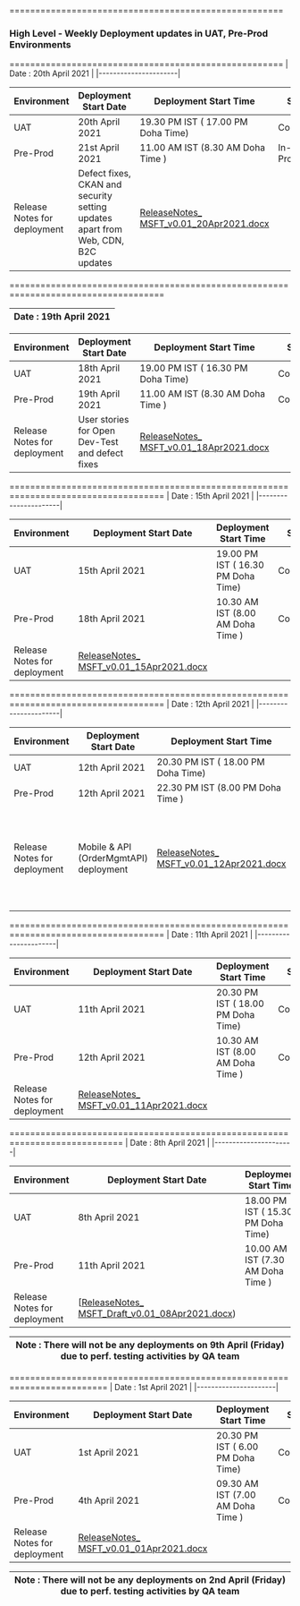 =====================================================
   ### **High Level - Weekly Deployment updates in UAT, Pre-Prod Environments**
=====================================================
| Date  : 20th April 2021 |
|----------------------|

| Environment | Deployment Start Date | Deployment Start Time | Status |
|-----|-----------------------|-----------------------|--------|
| UAT |20th April 2021| 19.30 PM IST ( 17.00 PM Doha Time) |Completed|
|Pre-Prod|21st April 2021| 11.00 AM IST (8.30 AM Doha Time )|In-Progress|
|Release Notes for deployment| Defect fixes, CKAN and security setting updates apart from Web, CDN, B2C updates| [ReleaseNotes_ MSFT_v0.01_20Apr2021.docx](/.attachments/ReleaseNotes_%20MSFT_v0.01_20Apr2021-670d078c-002a-45ea-b215-f01ae672653d.docx) |
====================================================================================

| Date  : 19th April 2021 |
|----------------------|

| Environment | Deployment Start Date | Deployment Start Time | Status |
|-----|-----------------------|-----------------------|--------|
| UAT |18th April 2021| 19.00 PM IST ( 16.30 PM Doha Time) |Completed|
|Pre-Prod|19th April 2021| 11.00 AM IST (8.30 AM Doha Time )|Completed|
|Release Notes for deployment| User stories for Open Dev-Test and defect fixes| [ReleaseNotes_ MSFT_v0.01_18Apr2021.docx](/.attachments/ReleaseNotes_%20MSFT_v0.01_18Apr2021-26f319ab-8040-4bc3-97a4-31cff16b7703.docx) |
====================================================================================
| Date  : 15th April 2021 |
|----------------------|

| Environment | Deployment Start Date | Deployment Start Time | Status |
|-----|-----------------------|-----------------------|--------|
| UAT |15th April 2021| 19.00 PM IST ( 16.30 PM Doha Time) |Completed|
|Pre-Prod|18th April 2021| 10.30 AM IST (8.00 AM Doha Time )|Completed|
|Release Notes for deployment| [ReleaseNotes_ MSFT_v0.01_15Apr2021.docx](/.attachments/ReleaseNotes_%20MSFT_v0.01_15Apr2021-ab871145-ada3-4e87-998d-d2cf465ba835.docx) |
====================================================================================
| Date  : 12th April 2021 |
|----------------------|

| Environment | Deployment Start Date | Deployment Start Time | Status |
|-----|-----------------------|-----------------------|--------|
| UAT |12th April 2021| 20.30 PM IST ( 18.00 PM Doha Time) |Completed|
|Pre-Prod|12th April 2021| 22.30 PM IST (8.00 PM Doha Time )|Completed|
|Release Notes for deployment| Mobile & API (OrderMgmtAPI) deployment | [ReleaseNotes_ MSFT_v0.01_12Apr2021.docx](/.attachments/ReleaseNotes_%20MSFT_v0.01_12Apr2021-f7257722-c035-4c5f-9260-070afcc8dc67.docx) |**CKAN deployments - In Progress - Being executed in conjunction with MS Team**|
====================================================================================
| Date  : 11th April 2021 |
|----------------------|

| Environment | Deployment Start Date | Deployment Start Time | Status |
|-----|-----------------------|-----------------------|--------|
| UAT |11th April 2021| 20.30 PM IST ( 18.00 PM Doha Time) |Completed |
|Pre-Prod|12th April 2021| 10.30 AM IST (8.00 AM Doha Time )|Completed|
|Release Notes for deployment|[ReleaseNotes_ MSFT_v0.01_11Apr2021.docx](/.attachments/ReleaseNotes_%20MSFT_v0.01_11Apr2021-ad95fb3e-bb73-41a6-8c8e-66435ecc0037.docx) |
============================================================================
| Date  : 8th April 2021 |
|----------------------|

| Environment | Deployment Start Date | Deployment Start Time | Status |
|-----|-----------------------|-----------------------|--------|
| UAT |8th April 2021| 18.00 PM IST ( 15.30 PM Doha Time) |Completed |
|Pre-Prod|11th April 2021| 10.00 AM IST (7.30 AM Doha Time )|Completed|
|Release Notes for deployment|[[ReleaseNotes_ MSFT_Draft_v0.01_08Apr2021.docx](/.attachments/ReleaseNotes_%20MSFT_Draft_v0.01_08Apr2021-0b9b1031-ce9b-41ac-8253-f319218222b7.docx))

| **Note :** There will not be any deployments on 9th April (Friday) due to perf. testing activities by QA team |
|--|
=========================================================================
| Date  : 1st April 2021 |
|----------------------|

| Environment | Deployment Start Date | Deployment Start Time | Status |
|-----|-----------------------|-----------------------|--------|
| UAT |1st April 2021| 20.30 PM IST ( 6.00 PM Doha Time) |Completed |
|Pre-Prod|4th April 2021| 09.30 AM IST (7.00 AM Doha Time )|Completed|
|Release Notes for deployment|[ReleaseNotes_ MSFT_v0.01_01Apr2021.docx](/.attachments/ReleaseNotes_%20MSFT_v0.01_01Apr2021-54a1d14f-b403-4fed-a8ea-bc50c34e1faf.docx)

| **Note :** There will not be any deployments on 2nd April (Friday) due to perf. testing activities by QA team |
|--|

